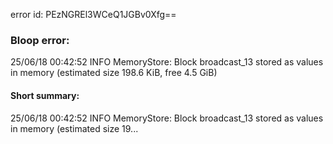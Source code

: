 error id: PEzNGREl3WCeQ1JGBv0Xfg==
### Bloop error:

25/06/18 00:42:52 INFO MemoryStore: Block broadcast_13 stored as values in memory (estimated size 198.6 KiB, free 4.5 GiB)
#### Short summary: 

25/06/18 00:42:52 INFO MemoryStore: Block broadcast_13 stored as values in memory (estimated size 19...